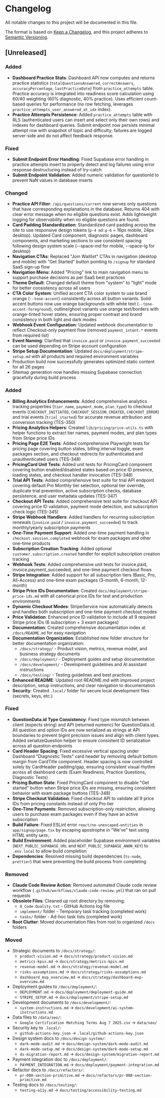 # Changelog

All notable changes to this project will be documented in this file.

The format is based on [Keep a Changelog](https://keepachangelog.com/en/1.0.0/),
and this project adheres to [Semantic Versioning](https://semver.org/spec/v2.0.0.html).

## [Unreleased]

### Added
- **Dashboard Practice Stats**: Dashboard API now computes and returns practice statistics (`totalQuestionsAnswered`, `correctAnswers`, `accuracyPercentage`, `lastPracticeDate`) from `practice_attempts` table. Practice accuracy is integrated into readiness score calculation using 60/40 weighting (60% diagnostic, 40% practice). Uses efficient count-based queries for performance (no row fetching, leverages `practice_attempts_user_answered_at_idx` index).
- **Practice Attempts Persistence**: Added `practice_attempts` table with RLS (authenticated users can insert and select only their own rows) and indexes for dashboard queries. Submit endpoint now persists minimal attempt row with snapshot of topic and difficulty; failures are logged server-side and do not affect feedback response.

### Fixed
- **Submit Endpoint Error Handling**: Fixed Supabase error handling in practice attempts insert to properly detect and log failures using error response destructuring instead of try-catch
- **Submit Endpoint Validation**: Added numeric validation for questionId to prevent NaN values in database inserts

### Changed
- **Practice API Filter**: `/api/questions/current` now serves only questions that have corresponding explanations in the database. Returns 404 with clear error message when no eligible questions exist. Adds lightweight logging for observability when no eligible questions are found.
- **Card Padding Standardization**: Standardized card padding across the site to use responsive design tokens (`p-4 md:p-6` = 16px mobile, 24px desktop). Updated Card component, diagnostic pages, dashboard components, and marketing sections to use consistent spacing following design system scale (--space-md for mobile, --space-lg for desktop)
- **Navigation CTAs**: Replaced "Join Waitlist" CTAs in navigation (desktop and mobile) with "Get Started" button pointing to `/signup` for standard SaaS sign-up flow
- **Navigation Menu**: Added "Pricing" link to main navigation menu to support purchase decisions as per SaaS best practices
- **Theme Default**: Changed default theme from "system" to "light" mode for better consistency across all users
- **CTA Color System**: Unified accent CTA color system to use brand orange (`--tone-accent`) consistently across all button variants. Solid accent buttons now use orange backgrounds with white text (`--tone-accent-foreground`), outline/ghost variants use orange text/borders with orange-tinted hover states, ensuring proper contrast and brand consistency in both light and dark modes
- **Webhook Event Configuration**: Updated webhook documentation to reflect Checkout-only payment flow (removed `payment_intent.*` events from required list)
- **Event Naming**: Clarified that `invoice.paid` or `invoice.payment_succeeded` can be used depending on Stripe account configuration
- **Stripe Setup Documentation**: Updated `docs/deployment/stripe-setup.md` with all products and required environment variables
- Production build now successfully generates optimized static content for all 26 pages
- Sitemap generation now handles missing Supabase connection gracefully during build process

### Added
- **Billing Analytics Enhancements**: Added comprehensive analytics tracking properties (`tier_name`, `payment_mode`, `plan_type`) to checkout events (`CHECKOUT_INITIATED`, `CHECKOUT_SESSION_CREATED`, `CHECKOUT_ERROR`) and trial events (`trial_started`) for accurate revenue attribution and conversion tracking (TES-350)
- **Pricing Analytics Helpers**: Created `lib/pricing/price-utils.ts` with helper functions to extract tier names, payment modes, and plan types from Stripe price IDs
- **Pricing Page E2E Tests**: Added comprehensive Playwright tests for pricing page covering button states, billing interval toggle, exam packages section, and checkout redirects for authenticated and unauthenticated users (TES-348)
- **PricingCard Unit Tests**: Added unit tests for PricingCard component covering button enabled/disabled states based on price ID presence, loading states, and checkout handler invocation (TES-348)
- **Trial API Tests**: Added comprehensive test suite for trial API endpoint covering default Pro Monthly tier selection, optional tier override, duplicate trial prevention, active subscription checks, database persistence, and user metadata updates (TES-347)
- **Checkout API Tests**: Added comprehensive test suite for checkout API covering price ID validation, payment mode detection, and subscription check logic (TES-345)
- **Stripe Webhook Handlers**: Added handlers for recurring subscription renewals (`invoice.paid` / `invoice.payment_succeeded`) to track monthly/yearly subscription payments
- **One-Time Payment Support**: Added one-time payment handling in `checkout.session.completed` webhook for exam packages and other one-time products
- **Subscription Creation Tracking**: Added optional `customer.subscription.created` handler for explicit subscription creation tracking
- **Webhook Tests**: Added comprehensive unit tests for invoice.paid, invoice.payment_succeeded, and one-time payment checkout flows
- **Stripe Integration**: Added support for all subscription tiers (Basic, Pro, All-Access) and one-time exam packages (3-month, 6-month, 12-month)
- **Stripe Price IDs Documentation**: Created `docs/deployment/stripe-price-ids.md` with all canonical price IDs for test and production environments
- **Dynamic Checkout Modes**: StripeService now automatically detects and handles both subscription and one-time payment checkout modes
- **Price Validation**: Enhanced price ID validation to include all 9 required Stripe price IDs (6 subscription + 3 exam packages)
- **Documentation**: Created comprehensive documentation index at `/docs/README.md` for easy navigation
- **Documentation Organization**: Established new folder structure for better documentation organization:
  - `/docs/strategy/` - Product vision, metrics, revenue model, and business strategy documents
  - `/docs/deployment/` - Deployment guides and setup documentation
  - `/docs/development/` - Development guidelines and AI assistant instructions
  - `/docs/testing/` - Testing guidelines and best practices
- **Enhanced README**: Updated root README.md with improved project description, setup instructions, and clear navigation to documentation
- **Security**: Created `.local/` folder for secure local development files (secrets, keys, etc.)

### Fixed
- **QuestionData.id Type Consistency**: Fixed type mismatch between client (expects string) and API (returned numeric) for QuestionData.id. All question and option IDs are now serialized as strings at API boundaries to prevent bigint precision issues and align with client types. Added serializeQuestion helper to ensure consistent ID serialization across all question endpoints
- **Card Header Spacing**: Fixed excessive vertical spacing under Dashboard "Diagnostic Tests" card header by removing default bottom margin from CardTitle component. Header spacing is now controlled solely by CardHeader padding/gap, ensuring consistent visual rhythm across all dashboard cards (Exam Readiness, Practice Questions, Diagnostic Tests)
- **Pricing Button State**: Fixed PricingCard component to disable "Get started" button when Stripe price IDs are missing, ensuring consistent behavior with exam package buttons (TES-348)
- **Stripe Checkout Validation**: Fixed checkout API to validate all 9 price IDs from pricing constants instead of only Pro tier
- **One-Time Payments**: Removed subscription-only restriction, allowing users to purchase exam packages even if they have an active subscription
- **Build Failure**: Fixed ESLint error `react/no-unescaped-entities` in `app/signup/page.tsx` by escaping apostrophe in "We've" text using HTML entity `&#39;`
- **Build Environment**: Added placeholder Supabase environment variables (`NEXT_PUBLIC_SUPABASE_URL` and `NEXT_PUBLIC_SUPABASE_ANON_KEY`) to `.env.local` to allow build completion
- **Dependencies**: Resolved missing build dependencies (`ts-node`, `prettier`) that were preventing the build process from completing

### Removed
- **Claude Code Review Action**: Removed automated Claude code review workflow (`.github/workflows/claude-code-review.yml`) that ran on pull requests
- **Obsolete Files**: Cleaned up root directory by removing:
  - `0_Code Quality.txt` - GitHub Actions log file
  - `implement/` folder - Temporary task tracking (completed work)
  - `tasks/` folder - Ad-hoc task lists (completed work)
- **Root Clutter**: Moved documentation files from root to organized `/docs` folders

### Moved
- Strategic documents to `/docs/strategy/`:
  - `product-vision.md` → `docs/strategy/product-vision.md`
  - `metrics-kpis.md` → `docs/strategy/metrics-kpis.md`
  - `revenue-model.md` → `docs/strategy/revenue-model.md`
  - `risks-assumptions.md` → `docs/strategy/risks-assumptions.md`
  - `dashboard_mvp_overview.md` → `docs/strategy/dashboard-mvp-overview.md`
- Deployment guides to `/docs/deployment/`:
  - `DEPLOYMENT.md` → `docs/deployment/deployment-guide.md`
  - `STRIPE_SETUP.md` → `docs/deployment/stripe-setup.md`
- Development documents to `/docs/development/`:
  - `system-instructions.md` → `docs/development/ai-system-instructions.md`
- Data files to `/data/seo/`:
  - `Google Certification Matching Terms Aug 7 2025.csv` → `data/seo/`
- Security key to `.local/`:
  - `github-actions-key.json` → `.local/github-actions-key.json`
- Design system docs to `/docs/design-system/`:
  - `dark-mode-audit.md` → `docs/design-system/dark-mode-audit.md`
  - `dark-mode-setup.md` → `docs/design-system/dark-mode-setup.md`
  - `ds-migration-report.md` → `docs/design-system/migration-report.md`
- Payment integration doc to `/docs/deployment/`:
  - `PAYMENT_INTEGRATION.md` → `docs/deployment/payment-integration.md`
- Refactor docs to `/docs/refactors/`:
  - `pr-008-section-primitive.md` → `docs/refactors/pr-008-section-primitive.md`
- Testing docs to `/docs/testing/`:
  - `testing-a11y.md` → `docs/testing/accessibility-testing.md`
